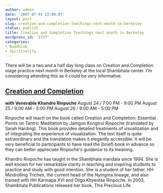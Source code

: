 ```yaml
---
author: admin
date: '2007-07-01 22:00:07'
layout: post
slug: creation-and-completion-teachings-next-month-in-berkeley
status: publish
title: Creation and Completion Teachings next month in Berkeley
wordpress_id: '1737'
categories:
- Buddhism
- Spirituality
---
```

There will be a two and a half day long class on Creation and Completion stage practice next month in Berkeley at the local Shambhala center. I'm considering attending this as it could be very informative.
<h2><a href="http://sf.shambhala.org/program_details.php?id=8637&amp;cid=177">Creation and Completion</a></h2>
<strong>with Venerable Khandro Rinpoche</strong>
August 24 / 7:00 PM - 9:00 PM
August 25 / 9:00 AM - 5:00 PM
August 26 / 9:00 AM - 5:00 PM

Rinpoche will teach on the book called Creation and Completion: Essential Points on Tantric Meditation by Jamgon Kongtrul Rinpoche (translated by Sarah Harding). This book provides detailed treatments of visualization and of integrating the experience of visualization. The text itself is quite extraordinary and the translation makes it elegantly accessible. It will be very beneficial to participants to have read the (brief) book in advance so they can better appreciate Rinpoche's guidance to its meaning.

Khandro Rinpoche has taught in the Shambhala mandala since 1994. She is well known for her remarkable clarity in teaching and inspiring students to practice and study with good intention. She is a student of her father, HH Mindrolling Trichen, the current head of the Nyingma lineage, and also trained with HH Karmapa XVI and Dilgo Khyentse Rinpoche. In 2003, Shambhala Publications released her book, This Precious Life.
